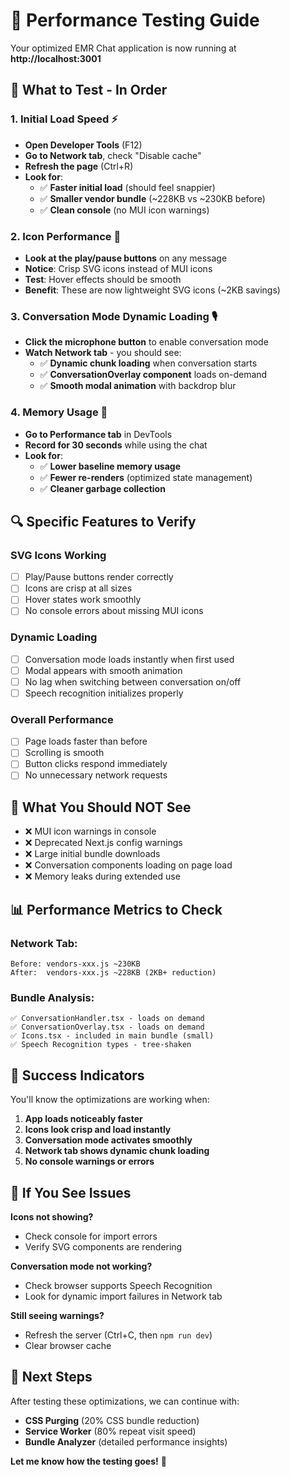 # 🧪 **Performance Testing Guide**

Your optimized EMR Chat application is now running at **http://localhost:3001**

## 🎯 **What to Test - In Order**

### 1. **Initial Load Speed** ⚡

- **Open Developer Tools** (F12)
- **Go to Network tab**, check "Disable cache"
- **Refresh the page** (Ctrl+R)
- **Look for**:
  - ✅ **Faster initial load** (should feel snappier)
  - ✅ **Smaller vendor bundle** (~228KB vs ~230KB before)
  - ✅ **Clean console** (no MUI icon warnings)

### 2. **Icon Performance** 🎨

- **Look at the play/pause buttons** on any message
- **Notice**: Crisp SVG icons instead of MUI icons
- **Test**: Hover effects should be smooth
- **Benefit**: These are now lightweight SVG icons (~2KB savings)

### 3. **Conversation Mode Dynamic Loading** 🎙️

- **Click the microphone button** to enable conversation mode
- **Watch Network tab** - you should see:
  - ✅ **Dynamic chunk loading** when conversation starts
  - ✅ **ConversationOverlay component** loads on-demand
  - ✅ **Smooth modal animation** with backdrop blur

### 4. **Memory Usage** 🧠

- **Go to Performance tab** in DevTools
- **Record for 30 seconds** while using the chat
- **Look for**:
  - ✅ **Lower baseline memory usage**
  - ✅ **Fewer re-renders** (optimized state management)
  - ✅ **Cleaner garbage collection**

## 🔍 **Specific Features to Verify**

### **SVG Icons Working**

- [ ] Play/Pause buttons render correctly
- [ ] Icons are crisp at all sizes
- [ ] Hover states work smoothly
- [ ] No console errors about missing MUI icons

### **Dynamic Loading**

- [ ] Conversation mode loads instantly when first used
- [ ] Modal appears with smooth animation
- [ ] No lag when switching between conversation on/off
- [ ] Speech recognition initializes properly

### **Overall Performance**

- [ ] Page loads faster than before
- [ ] Scrolling is smooth
- [ ] Button clicks respond immediately
- [ ] No unnecessary network requests

## 🚨 **What You Should NOT See**

- ❌ MUI icon warnings in console
- ❌ Deprecated Next.js config warnings
- ❌ Large initial bundle downloads
- ❌ Conversation components loading on page load
- ❌ Memory leaks during extended use

## 📊 **Performance Metrics to Check**

### **Network Tab:**

```
Before: vendors-xxx.js ~230KB
After:  vendors-xxx.js ~228KB (2KB+ reduction)
```

### **Bundle Analysis:**

```
✅ ConversationHandler.tsx - loads on demand
✅ ConversationOverlay.tsx - loads on demand
✅ Icons.tsx - included in main bundle (small)
✅ Speech Recognition types - tree-shaken
```

## 🎉 **Success Indicators**

You'll know the optimizations are working when:

1. **App loads noticeably faster**
2. **Icons look crisp and load instantly**
3. **Conversation mode activates smoothly**
4. **Network tab shows dynamic chunk loading**
5. **No console warnings or errors**

## 🐛 **If You See Issues**

**Icons not showing?**

- Check console for import errors
- Verify SVG components are rendering

**Conversation mode not working?**

- Check browser supports Speech Recognition
- Look for dynamic import failures in Network tab

**Still seeing warnings?**

- Refresh the server (Ctrl+C, then `npm run dev`)
- Clear browser cache

## 🚀 **Next Steps**

After testing these optimizations, we can continue with:

- **CSS Purging** (20% CSS bundle reduction)
- **Service Worker** (80% repeat visit speed)
- **Bundle Analyzer** (detailed performance insights)

**Let me know how the testing goes!** 🎯
